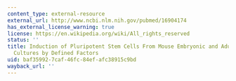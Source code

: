```yaml
---
content_type: external-resource
external_url: http://www.ncbi.nlm.nih.gov/pubmed/16904174
has_external_license_warning: true
license: https://en.wikipedia.org/wiki/All_rights_reserved
status: ''
title: Induction of Pluripotent Stem Cells From Mouse Embryonic and Adult Fibroblast
  Cultures by Defined Factors
uid: baf35992-7caf-46fc-84ef-afc38915c9bd
wayback_url: ''
---
```

